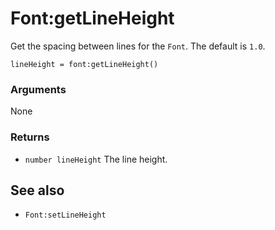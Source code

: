 <!--
category: reference
-->

Font:getLineHeight
===

Get the spacing between lines for the `Font`.  The default is `1.0`.

    lineHeight = font:getLineHeight()

### Arguments

None

### Returns

- `number lineHeight` The line height.

See also
---

- `Font:setLineHeight`
